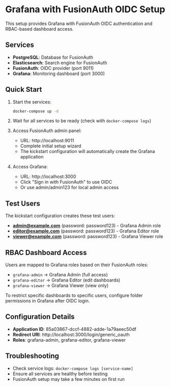 # Grafana with FusionAuth OIDC Setup

This setup provides Grafana with FusionAuth OIDC authentication and RBAC-based dashboard access.

## Services

- **PostgreSQL**: Database for FusionAuth
- **Elasticsearch**: Search engine for FusionAuth  
- **FusionAuth**: OIDC provider (port 9011)
- **Grafana**: Monitoring dashboard (port 3000)

## Quick Start

1. Start the services:
   ```bash
   docker-compose up -d
   ```

2. Wait for all services to be ready (check with `docker-compose logs`)

3. Access FusionAuth admin panel:
   - URL: http://localhost:9011
   - Complete initial setup wizard
   - The kickstart configuration will automatically create the Grafana application

4. Access Grafana:
   - URL: http://localhost:3000
   - Click "Sign in with FusionAuth" to use OIDC
   - Or use admin/admin123 for local admin access

## Test Users

The kickstart configuration creates these test users:

- **admin@example.com** (password: password123) - Grafana Admin role
- **editor@example.com** (password: password123) - Grafana Editor role
- **viewer@example.com** (password: password123) - Grafana Viewer role

## RBAC Dashboard Access

Users are mapped to Grafana roles based on their FusionAuth roles:
- `grafana-admin` → Grafana Admin (full access)
- `grafana-editor` → Grafana Editor (edit dashboards)
- `grafana-viewer` → Grafana Viewer (view only)

To restrict specific dashboards to specific users, configure folder permissions in Grafana after OIDC login.

## Configuration Details

- **Application ID**: 85a03867-dccf-4882-adde-1a79aeec50df
- **Redirect URI**: http://localhost:3000/login/generic_oauth
- **Roles**: grafana-admin, grafana-editor, grafana-viewer

## Troubleshooting

- Check service logs: `docker-compose logs [service-name]`
- Ensure all services are healthy before testing
- FusionAuth setup may take a few minutes on first run
